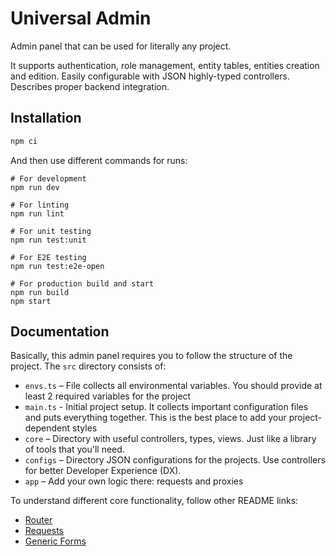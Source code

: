 # Universal Admin

Admin panel that can be used for literally any project. 

It supports authentication, role management, entity tables, entities creation and edition. Easily configurable with JSON highly-typed controllers. Describes proper backend integration.

## Installation

```bash
npm ci
```

And then use different commands for runs:
```dash
# For development
npm run dev

# For linting
npm run lint

# For unit testing
npm run test:unit

# For E2E testing
npm run test:e2e-open

# For production build and start
npm run build
npm start
```

## Documentation

Basically, this admin panel requires you to follow the structure of the project. 
The `src` directory consists of:
* `envs.ts` – File collects all environmental variables. You should provide at least 2 required variables for the project
* `main.ts` - Initial project setup. It collects important configuration files and puts everything together. This is the best place to add your project-dependent styles
* `core` – Directory with useful controllers, types, views. Just like a library of tools that you'll need.
* `configs` – Directory JSON configurations for the projects. Use controllers for better Developer Experience (DX).
* `app` – Add your own logic there: requests and proxies

To understand different core functionality, follow other README links:
* [Router](./src/core/controllers/router/readme.md)
* [Requests](./src/core/utils/api/readme.md)
* [Generic Forms](./src/core/views/components/form/readme.md)
